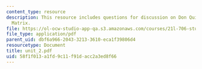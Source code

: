 ```yaml
---
content_type: resource
description: This resource includes questions for discussion on Don Quixote, and The
  Matrix.
file: https://ol-ocw-studio-app-qa.s3.amazonaws.com/courses/21l-706-studies-in-film-fall-2005/58f1f013a1fd9c11f91dacc2a3ed8f66_unit_2.pdf
file_type: application/pdf
parent_uid: dbf6a966-2043-3213-3610-eca1f39806d4
resourcetype: Document
title: unit_2.pdf
uid: 58f1f013-a1fd-9c11-f91d-acc2a3ed8f66
---
```

